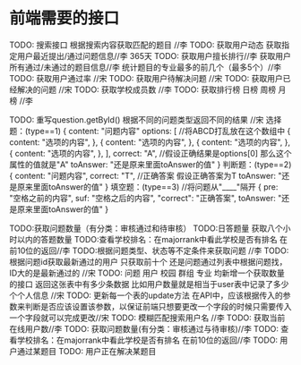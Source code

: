 ﻿# 前端需要的接口

TODO: 搜索接口 根据搜索内容获取匹配的题目  //李
TODO: 获取用户动态  获取指定用户最近提出/通过问题信息//李   365天
TODO: 获取用户擅长排行//李    获取用户所有通过/未通过的题目信息//李   统计题目的专业最多的前几个（最多5个）//李
TODO: 获取用户通过率         //宋
TODO: 获取用户待解决问题     //宋
TODO: 获取用户已经解决的问题 //宋
TODO: 获取学校成员数        //李
TODO: 获取排行榜 日榜 周榜 月榜  //李

TODO: 重写question.getById() 根据不同的问题类型返回不同的结果  //宋
选择题：(type==1)
{
    content: "问题内容"
    options: [  //将ABCD打乱放在这个数组中
        {
            content: "选项的内容",
          },
          {
            content: "选项的内容",
          },
          {
            content: "选项的内容",
          },
          {
            content: "选项的内容",
          },
    ],
    correct: "A", //假设正确结果是options[0] 那么这个属性的值就是"A"
    toAnswer: "还是原来里面toAnswer的值"
}
判断题：(type==2)
{
    content: "问题内容",
    correct: "T", //正确答案  假设正确答案为T
    toAnswer: "还是原来里面toAnswer的值"
}
填空题：(type==3)
//将问题从"____"隔开
{
    pre: "空格之前的内容",
    suf: "空格之后的内容",
    "correct": "正确答案",
    toAnswer: "还是原来里面toAnswer的值"
}


TODO:获取问题数量（有分类：审核通过和待审核）
TODO:日答题量 获取八个小时以内的答题数量
TODO:查看学校排名：在majorrank中看此学校是否有排名 在前10位的返回//李
TODO:根据问题类型、状态等不定条件来获取问题     //李
TODO: 根据问题id获取最新通过的用户 只获取前十个  还是问题通过列表中根据问题找，ID大的是最新通过的       //宋
TODO: 问题 用户 校园 群组 专业 均新增一个获取数量的接口 返回这张表中有多少条数据  比如用户数量就是相当于user表中记录了多少个个人信息    //宋
TODO: 更新每一个表的update方法  在API中，应该根据传入的参数来判断是否应该设置该参数，以保证前端只想要更改一个字段的时候只需要传入一个字段就可以完成更改//宋
TODO: 模糊匹配搜索用户名    //李
TODO: 获取当前在线用户数//李
TODO: 获取问题数量(有分类：审核通过与待审核)//李
TODO: 查看学校排名：在majorrank中看此学校是否有排名 在前10位的返回//李
TODO: 用户通过某题目
TODO: 用户正在解决某题目